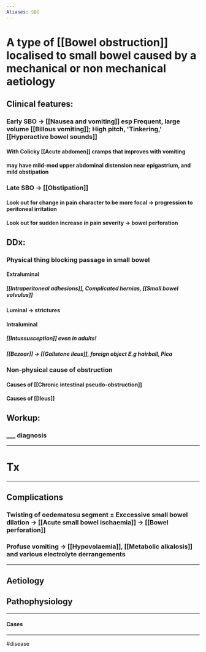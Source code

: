 ```yaml
---
Aliases: SBO
---
```

# A type of [[Bowel obstruction]] localised to small bowel caused by a mechanical or non mechanical aetiology
## Clinical features:
### Early SBO -> [[Nausea and vomiting]] esp Frequent, large volume [[Billous vomiting]]; High pitch, 'Tinkering,' [[Hyperactive bowel sounds]]
#### With Colicky [[Acute abdomen]] cramps that improves with vomiting
#### may have mild-mod upper abdominal distension near epigastrium, and mild obstipation
### Late SBO -> [[Obstipation]]
#### Look out for change in pain character to be more focal -> progression to peritoneal irritation 
#### Look out for sudden increase in pain severity -> bowel perforation
## DDx: 
### Physical thing blocking passage in small bowel 
#### Extraluminal
##### [[Intraperitoneal adhesions]], Complicated hernias, [[Small bowel volvulus]]
#### Luminal -> strictures
#### Intraluminal 
##### [[Intussusception]] even in adults!
##### [[Bezoar]] -> [[Gallstone ileus]], foreign object E.g hairball, Pica 
### Non-physical cause of obstruction
#### Causes of [[Chronic intestinal pseudo-obstruction]]
#### Causes of [[Ileus]]
## Workup:
### ___ diagnosis

---
# Tx

---
## Complications
### Twisting of oedematosu segment ± Exccessive small bowel dilation -> [[Acute small bowel ischaemia]] -> [[Bowel perforation]]
### Profuse vomiting -> [[Hypovolaemia]], [[Metabolic alkalosis]] and various electrolyte derrangements

---
## Aetiology
## Pathophysiology

---
#### Cases


---
#disease 